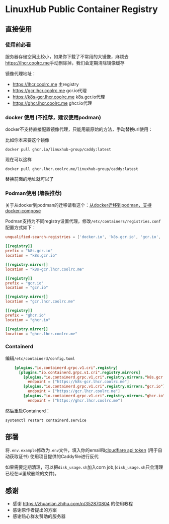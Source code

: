 # LinuxHub Public Container Registry

## 直接使用

### 使用前必看

服务器存储空间比较小，如果你下载了不常用的大镜像，麻烦去<https://lhcr.coolrc.me>手动删除掉，我们会定期清除镜像缓存

镜像代理地址：

- <https://lhcr.coolrc.me> 主registry
- <https://gcr.lhcr.coolrc.me> gcr.io代理
- <https://k8s-gcr.lhcr.coolrc.me> k8s.gcr.io代理
- <https://ghcr.lhcr.coolrc.me> ghcr.io代理

### docker 使用 (不推荐，建议使用podman)

docker不支持直接配置镜像代理，只能用最原始的方法，手动替换url使用：

比如你本来要这个镜像

```shell
docker pull ghcr.io/linuxhub-group/caddy:latest
```

现在可以这样

```shell
docker pull ghcr.lhcr.coolrc.me/linuxhub-group/caddy:latest
```

替换前面的地址就可以了

### Podman使用 (墙裂推荐)

关于从docker到podman的迁移请看这个：[从docker迁移到podman，支持docker-compose](https://coolrc.me/2021/09/05/202109051825/)

Podman支持为不同registry设置代理，修改`/etc/containers/registries.conf`配置方式如下：

```conf
unqualified-search-registries = ['docker.io', 'k8s.gcr.io', 'gcr.io', 'ghcr.io', 'quay.io']

[[registry]]
prefix = "k8s.gcr.io"
location = "k8s.gcr.io"

[[registry.mirror]]
location = "k8s-gcr.lhcr.coolrc.me"

[[registry]]
prefix = "gcr.io"
location = "gcr.io"

[[registry.mirror]]
location = "gcr.lhcr.coolrc.me"

[[registry]]
prefix = "ghcr.io"
location = "ghcr.io"

[[registry.mirror]]
location = "ghcr.lhcr.coolrc.me"
```

### Containerd

编辑`/etc/containerd/config.toml`

```toml
    [plugins."io.containerd.grpc.v1.cri".registry]
      [plugins."io.containerd.grpc.v1.cri".registry.mirrors]
        [plugins."io.containerd.grpc.v1.cri".registry.mirrors."k8s.gcr.io"]
          endpoint = ["https://k8s-gcr.lhcr.coolrc.me"]
        [plugins."io.containerd.grpc.v1.cri".registry.mirrors."gcr.io"]
          endpoint = ["https://gcr.lhcr.coolrc.me"]
        [plugins."io.containerd.grpc.v1.cri".registry.mirrors."ghcr.io"]
          endpoint = ["https://ghcr.lhcr.coolrc.me"]
```

然后重启Containerd：

```shell
systemctl restart containerd.service
```

## 部署

将`.env.example`修改为`.env`文件，填入你的email和[cloudflare api token](https://dash.cloudflare.com/profile/api-tokens) (用于自动获取证书)
使用项目提供的Caddyfile进行反代

如果需要定期清理，可以把`disk_usage.sh`加入corn job,(`disk_usage.sh`只会清理已经在ui里软删除的文件)。

## 感谢

- 感谢 <https://zhuanlan.zhihu.com/p/352870804> 的使用教程
- 感谢原作者提出的方案
- 感谢热心群友赞助的服务器
